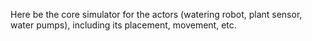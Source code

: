 Here be the core simulator for the actors (watering robot, plant sensor, water pumps), including its placement, movement, etc.